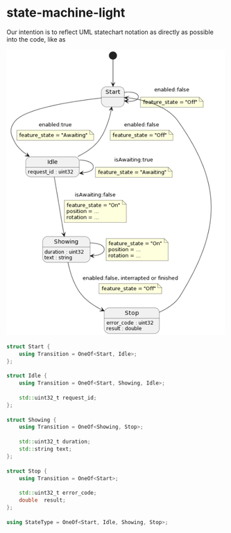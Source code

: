 # state-machine-light
Our intention is to reflect UML statechart notation as directly as possible into the code, like as

![UML statechart, example](./test/4-states/statecharts.png)

```cpp
struct Start {
    using Transition = OneOf<Start, Idle>;
};

struct Idle {
    using Transition = OneOf<Start, Showing, Idle>;

    std::uint32_t request_id;
};

struct Showing {
    using Transition = OneOf<Showing, Stop>;

    std::uint32_t duration;
    std::string text;
};

struct Stop {
    using Transition = OneOf<Start>;

    std::uint32_t error_code;
    double  result;
};

using StateType = OneOf<Start, Idle, Showing, Stop>;
```

